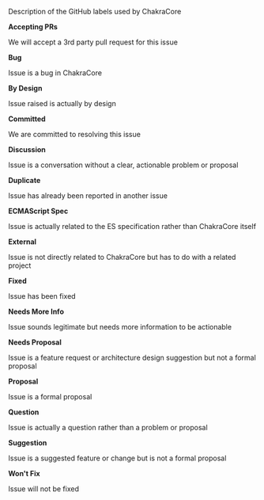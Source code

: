 Description of the GitHub labels used by ChakraCore

**Accepting PRs**

   We will accept a 3rd party pull request for this issue

**Bug**

   Issue is a bug in ChakraCore

**By Design**

   Issue raised is actually by design

**Committed**

   We are committed to resolving this issue

**Discussion**

   Issue is a conversation without a clear, actionable problem or proposal

**Duplicate**

   Issue has already been reported in another issue

**ECMAScript Spec**

   Issue is actually related to the ES specification rather than ChakraCore itself

**External**

   Issue is not directly related to ChakraCore but has to do with a related project

**Fixed**

   Issue has been fixed

**Needs More Info**

   Issue sounds legitimate but needs more information to be actionable

**Needs Proposal**

   Issue is a feature request or architecture design suggestion but not a formal proposal

**Proposal**

   Issue is a formal proposal

**Question**

   Issue is actually a question rather than a problem or proposal

**Suggestion**

   Issue is a suggested feature or change but is not a formal proposal

**Won't Fix**

   Issue will not be fixed